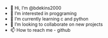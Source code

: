 - 👋 Hi, I’m @bdekins2000
- 👀 I’m interested in proggraming
- 🌱 I’m currently learning c and python
- 💞️ I’m looking to collaborate on new projects
- 📫 How to reach me - github

<!---
bdekins2000/bdekins2000 is a ✨ special ✨ repository because its `README.md` (this file) appears on your GitHub profile.
You can click the Preview link to take a look at your changes.
--->
